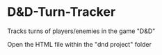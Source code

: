 # D&D-Turn-Tracker
Tracks turns of players/enemies in the game "D&D"

Open the HTML file within the "dnd project" folder

